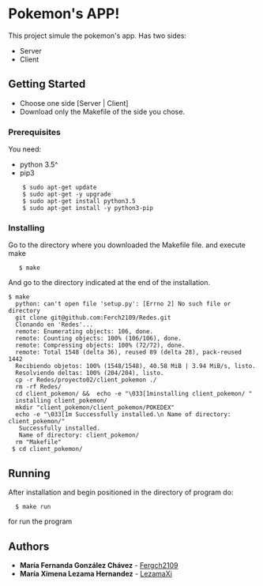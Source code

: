 # Pokemon's APP!

This project simule the pokemon's app. Has two sides:

* Server
* Client

## Getting Started

* Choose one side [Server | Client]
* Download only the Makefile of the side you chose.

### Prerequisites

You need:

* python 3.5^
* pip3

```
    $ sudo apt-get update
    $ sudo apt-get -y upgrade
    $ sudo apt-get install python3.5
    $ sudo apt-get install -y python3-pip
```

### Installing

Go to the directory where you downloaded the Makefile file.
and execute make

```
   $ make
```
And go to the directory indicated at the end of the installation.

  ```
  $ make 
    python: can't open file 'setup.py': [Errno 2] No such file or directory
    git clone git@github.com:Ferch2109/Redes.git
    Clonando en 'Redes'...
    remote: Enumerating objects: 106, done.
    remote: Counting objects: 100% (106/106), done.
    remote: Compressing objects: 100% (72/72), done.
    remote: Total 1548 (delta 36), reused 89 (delta 28), pack-reused 1442
    Recibiendo objetos: 100% (1548/1548), 40.58 MiB | 3.94 MiB/s, listo.
    Resolviendo deltas: 100% (204/204), listo.
    cp -r Redes/proyecto02/client_pokemon ./
    rm -rf Redes/
    cd client_pokemon/ &&  echo -e "\033[1minstalling client_pokemon/ "
    installing client_pokemon/ 
    mkdir "client_pokemon/client_pokemon/POKEDEX"
    echo -e "\033[1m Successfully installed.\n Name of directory: client_pokemon/"
     Successfully installed.
     Name of directory: client_pokemon/
    rm "Makefile"
   $ cd client_pokemon/

```
## Running

After installation and begin positioned in the directory of program do:

```
  $ make run
```
for run the program

## Authors

* **María Fernanda González Chávez** - [Fergch2109](https://github.com/Ferch2109)
* **María Ximena Lezama Hernandez** - [LezamaXi](https://github.com/LezamaXi)
